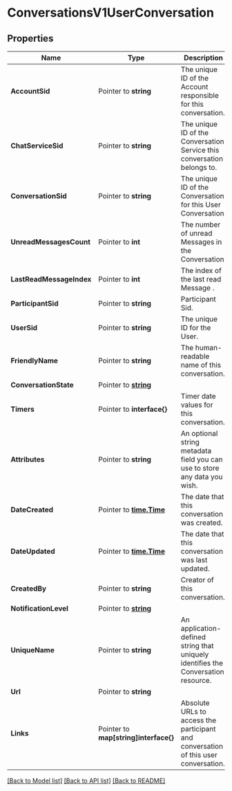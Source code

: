 # ConversationsV1UserConversation

## Properties

Name | Type | Description | Notes
------------ | ------------- | ------------- | -------------
**AccountSid** | Pointer to **string** | The unique ID of the Account responsible for this conversation. |
**ChatServiceSid** | Pointer to **string** | The unique ID of the Conversation Service this conversation belongs to. |
**ConversationSid** | Pointer to **string** | The unique ID of the Conversation for this User Conversation. |
**UnreadMessagesCount** | Pointer to **int** | The number of unread Messages in the Conversation. |
**LastReadMessageIndex** | Pointer to **int** | The index of the last read Message . |
**ParticipantSid** | Pointer to **string** | Participant Sid. |
**UserSid** | Pointer to **string** | The unique ID for the User. |
**FriendlyName** | Pointer to **string** | The human-readable name of this conversation. |
**ConversationState** | Pointer to [**string**](UserConversationEnumState.md) |  |
**Timers** | Pointer to **interface{}** | Timer date values for this conversation. |
**Attributes** | Pointer to **string** | An optional string metadata field you can use to store any data you wish. |
**DateCreated** | Pointer to [**time.Time**](time.Time.md) | The date that this conversation was created. |
**DateUpdated** | Pointer to [**time.Time**](time.Time.md) | The date that this conversation was last updated. |
**CreatedBy** | Pointer to **string** | Creator of this conversation. |
**NotificationLevel** | Pointer to [**string**](UserConversationEnumNotificationLevel.md) |  |
**UniqueName** | Pointer to **string** | An application-defined string that uniquely identifies the Conversation resource. |
**Url** | Pointer to **string** |  |
**Links** | Pointer to **map[string]interface{}** | Absolute URLs to access the participant and conversation of this user conversation. |

[[Back to Model list]](../README.md#documentation-for-models) [[Back to API list]](../README.md#documentation-for-api-endpoints) [[Back to README]](../README.md)


